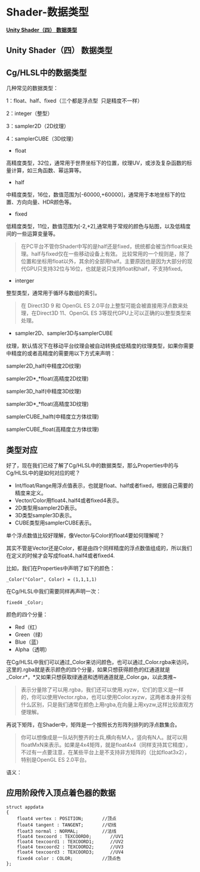 # Shader-数据类型

**[Unity Shader（四） 数据类型](<https://blog.csdn.net/qq_39091751/article/details/105035654>)**

## Unity Shader（四） 数据类型

## Cg/HLSL中的数据类型

几种常见的数据类型：

1：float、half、fixed（三个都是浮点型  只是精度不一样）

2：integer（整型）

3：sampler2D（2D纹理）

4：samplerCUBE（3D纹理）

+ float

高精度类型，32位，通常用于世界坐标下的位置，纹理UV，或涉及复杂函数的标量计算，如三角函数、幂运算等。

+ half

中精度类型，16位，数值范围为\[-60000,+60000\]，通常用于本地坐标下的位置、方向向量、HDR颜色等。

+ fixed

低精度类型，11位，数值范围为\[-2,+2\],通常用于常规的颜色与贴图，以及低精度间的一些运算变量等。

> 在PC平台不管你Shader中写的是half还是fixed，统统都会被当作float来处理。half与fixed仅在一些移动设备上有效。 
> 比较常用的一个规则是，除了位置和坐标用float以外，其余的全部用half。主要原因也是因为大部分的现代GPU只支持32位与16位，也就是说只支持float和half，不支持fixed。

+ interger
  
整型类型，通常用于循环与数组的索引。

> 在 Direct3D 9 和 OpenGL ES 2.0平台上整型可能会被直接用浮点数来处理，在Direct3D 11、OpenGL ES 3等现代GPU上可以正确的以整型类型来处理。

+ sampler2D、sampler3D与samplerCUBE

纹理，默认情况下在移动平台纹理会被自动转换成低精度的纹理类型，如果你需要中精度的或者高精度的需要用以下方式来声明：

sampler2D\_half(中精度2D纹理)

sampler2D*\_*float(高精度2D纹理)

sampler3D\_half(中精度3D纹理)

sampler3D*\_*float(高精度3D纹理)

samplerCUBE\_halft(中精度立方体纹理)

samplerCUBE\_float(高精度立方体纹理)

## 类型对应

好了，现在我们已经了解了Cg/HLSL中的数据类型，那么Properties中的与Cg/HLSL中的是如何对应的呢？

+ Int/float/Range用浮点值表示，也就是float、half或者fixed，根据自己需要的精度来定义。
+ Vector/Color用float4､half4或者fixed4表示。
+ 2D类型用sampler2D表示。
+ 3D类型sampler3D表示。
+ CUBE类型用samplerCUBE表示。

单个浮点数值比较好理解，像Vector与Color的float4要如何理解呢？

其实不管是Vector还是Color，都是由四个同样精度的浮点数值组成的，所以我们在定义的时候才会写成float4､half4或者fixed4.

比如，我们在Properties中声明了如下的颜色：

```auto
_Color("Color", Color) = (1,1,1,1)
```

在Cg/HLSL中我们需要同样再声明一次：

```auto
fixed4 _Color;
```

颜色的四个分量：

+ Red（红）
+ Green（绿）
+ Blue（蓝）
+ Alpha（透明）

在Cg/HLSL中我们可以通过\_Color来访问颜色，也可以通过\_Color.rgba来访问，这里的.rgba就是表示颜色的四个分量，如果只想获得颜色的红通道就是\_Color.r*，*又如果只想获取绿通道和透明通道就是\_Color.ga，以此类推~

> 表示分量除了可以用.rgba，我们还可以使用.xyzw，它们的意义是一样的，你可以使用Vector.rgba，也可以使用Color.xyzw，这两者本身并没有什么区别，只是我们通常在颜色上用rgba,在向量上用xyzw,这样比较直观方便理解。

再说下矩阵，在Shader中，矩阵是一个按照长方形阵列排列的浮点数集合。

> 你可以想像成是一队站列整齐的士兵,横向有M人，竖向有N人。就可以用floatMxN来表示。如果是4x4矩阵，就是float4x4（同样支持其它精度），不过有一点要注意，在某些平台上是不支持非方矩阵的（比如float3x2），特别是OpenGL ES 2.0平台。

语义：

## 应用阶段传入顶点着色器的数据

```auto
struct appdata
{
	float4 vertex : POSITION;		//顶点
	float4 tangent : TANGENT;		//切线
	float3 normal : NORMAL;			//法线
	float4 texcoord : TEXCOORD0;	   //UV1
	float4 texcoord1 : TEXCOORD1;	   //UV2
	float4 texcoord2 : TEXCOORD2;	   //UV3
	float4 texcoord3 : TEXCOORD3;	   //UV4
	fixed4 color : COLOR;			//顶点色
};
```
